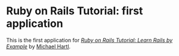 # Ruby on Rails Tutorial: first application

This is the first application for [*Ruby on Rails Tutorial: Learn Rails
by Example*](http://railstutorial.org/) by [Michael Hartl](http://michaelhartl.com).